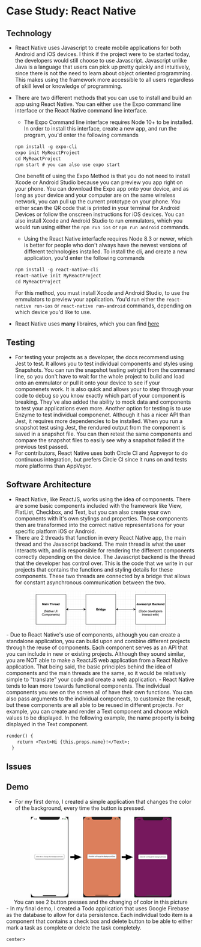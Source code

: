 # Case Study: React Native
## Technology
- React Native uses Javascript to create mobile applications for both Android and iOS devices. I think if the project were to be started today, the developers would still choose to use Javascript. Javascript unlike Java is a language that users can pick up pretty quickly and intuitively, since there is not the need to learn about object oriented programming. This makes using the framework more accessible to all users regardless of skill level or knowledge of programming.
- There are two different methods that you can use to install and build an app using React Native. You can either use the Expo command line interface or the React Native command line interface.
  - The Expo Command line interface requires Node 10+ to be installed. In order to install this interface, create a new app, and run the program, you'd enter the following commands
  ``` 
  npm install -g expo-cli
  expo init MyReactProject
  cd MyReactProject
  npm start # you can also use expo start
  ```
  One benefit of using the Expo Method is that you do not need to install Xcode or Android Studio because you can preview you app right on your phone. You can download the Expo app onto your device, and as long as your device and your computer are on the same wireless network, you can pull up the current prototype on your phone. You either scan the QR code that is printed in your terminal for Android Devices or follow the onscreen instructions for iOS devices. You can also install Xcode and Android Studio to run emmulators, which you would run using either the `npm run ios` or `npm run android` commands.

  - Using the React Native interfacfe requires Node 8.3 or newer, which is better for people who don't always have the newest versions of different technologies installed. To install the cli, and create a new application, you'd enter the following commands
  ```
  npm install -g react-native-cli
  react-native init MyReactProject
  cd MyReactProject
  ```
  For this method, you must install Xcode and Android Studio, to use the emmulators to preview your application. You'd run either the `react-native run-ios` or `react-native run-android` commands, depending on which device you'd like to use.
- React Native uses __many__ libraires, which you can find [here](https://github.com/facebook/react-native/tree/master/Libraries)

## Testing
- For testing your projects as a developer, the docs recommend using Jest to test. It allows you to test individual components and styles using Snapshots. You can run the snapshot testing setright from the command line, so you don't have to wait for the whole project to build and load onto an emmulator or pull it onto your device to see if your componenets work. It is also quick and allows your to step through your code to debug so you know exactly which part of your component is breaking. They've also added the ability to mock data and components to test your applications even more. Another option for testing is to use Enzyme to test individual componenet. Although it has a nicer API than Jest, it requires more dependencies to be installed. When you run a snapshot test using Jest, the rendured output from the component is saved in a snapshot file. You can then retest the same components and compare the snapshot files to easily see why a snapshot failed if the previous test passed. 
- For contributors, React Native uses both Circle CI and Appveyor to do continuous integration, but prefers Circle CI since it runs on and tests more platforms than AppVeyor.

## Software Architecture
- React Native, like ReactJS, works using the idea of components. There are some basic components included with the framework like View, FlatList, Checkbox, and Text, but you can also create your own components with it's own stylings and properties. Those components then are transformed into the correct native representations for your specific platform iOS or Android. 
- There are 2 threads that function in every React Native app, the main thread and the Javascript backend. The main thread is what the user interacts with, and is responsible for rendering the different components correctly depending on the device. The Javascript backend is the thread that the developer has control over. This is the code that we write in our projects that contains the functions and styling details for these components. These two threads are connected by a bridge that allows for constant asynchronous communication between the two.
<center><img src="./images/architecture.png" width="75%%"/></center>
- Due to React Native's use of components, although you can create a standalone application, you can build upon and combine different projects through the reuse of components. Each component serves as an API that you can include in new or existing projects. Although they sound similar, you are NOT able to make a ReactJS web application from a React Native application. That being said, the basic principles behind the idea of components and the main threads are the same, so it would be relatively simple to "translate" your code and create a web application.
- React Native tends to lean more towards functional components. The individual components you see on the screen all of have their own functions. You can also pass arguments to the individual components, to customize the result, but these components are all able to be reused in different projects. For example, you can create and render a Text component and choose which values to be displayed. In the following example, the name property is being displayed in the Text component.

```
render() {
    return <Text>Hi {this.props.name}!</Text>;
  }
``` 

## Issues

## Demo
- For my first demo, I created a simple application that changes the color of the background, every time the button is pressed. 
<center><img src="./images/demo_app.png" width="75%%"/></center>
<center>You can see 2 button presses and the changing of color in this picture</center>
- In my final demo, I created a Todo application that uses Google Firebase as the database to allow for data persistence. Each individual todo item is a component that contains a check box and delete button to be able to either mark a task as complete or delete the task completely. 


	center>